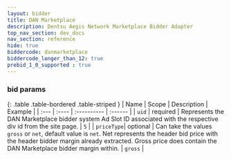```yaml
---
layout: bidder
title: DAN Marketplace
description: Dentsu Aegis Network Marketplace Bidder Adapter
top_nav_section: dev_docs
nav_section: reference
hide: true
biddercode: danmarketplace
biddercode_longer_than_12: true
prebid_1_0_supported : true
---
```



### bid params

{: .table .table-bordered .table-striped }
| Name       | Scope    | Description                                                                                                                                                                                                  | Example |
| :---       | :----    | :----------                                                                                                                                                                                                  | :------ |
| `uid`      | required | Represents the DAN Marketplace bidder system Ad Slot ID associated with the respective div id from the site page.                                                                                            | `5`     |
| `priceType`| optional | Can take the values `gross` or `net`, default value is `net`. Net represents the header bid price with the header bidder margin already extracted. Gross price does contain the DAN Marketplace bidder margin within. | `gross` |
